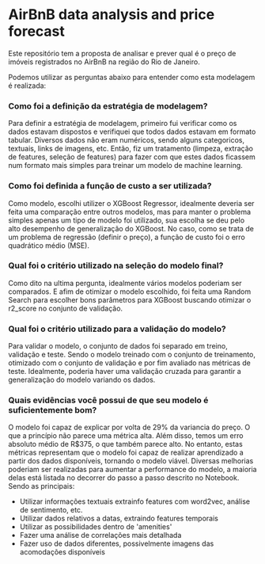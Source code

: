 # AirBnB data analysis and price forecast

Este repositório tem a proposta de analisar e prever qual é o preço de imóveis registrados no AirBnB na região do Rio de Janeiro.

Podemos utilizar as perguntas abaixo para entender como esta modelagem é realizada:

### Como foi a definição da estratégia de modelagem?

Para definir a estratégia de modelagem, primeiro fui verificar como os dados estavam dispostos e verifiquei que todos dados estavam em formato tabular.
Diversos dados não eram numéricos, sendo alguns categoricos, textuais, links de imagens, etc. Então, fiz um tratamento (limpeza, extração de features, seleção de features) para fazer com que estes dados ficassem num formato mais simples para treinar um modelo de machine learning.

### Como foi definida a função de custo a ser utilizada?

Como modelo, escolhi utilizer o XGBoost Regressor, idealmente deveria ser feita uma comparação entre outros modelos, mas para manter o problema simples apenas um tipo de modelo foi utilizado, sua escolha se deu pelo alto desempenho de generalização do XGBoost.  No caso, como se trata de um problema de regressão (definir o preço), a função de custo foi o erro quadrático médio (MSE).

### Qual foi o critério utilizado na seleção do modelo final?

Como dito na ultima pergunta, idealmente vários modelos poderiam ser comparados. E afim de otimizar o modelo escolhido, foi feita uma Random Search para escolher bons parâmetros para XGBoost buscando otimizar o r2_score no conjunto de validação.

### Qual foi o critério utilizado para a validação do modelo?

Para validar o modelo, o conjunto de dados foi separado em treino, validação e teste. Sendo o modelo treinado com o conjunto de treinamento, otimizado com o conjunto de validação e por fim avaliado nas métricas de teste. Idealmente, poderia haver uma validação cruzada para garantir a generalização do modelo variando os dados.

### Quais evidências você possui de que seu modelo é suficientemente bom?

O modelo foi capaz de explicar por volta de 29% da variancia do preço. O que a princípio não parece uma métrica alta. Além disso, temos um erro absoluto médio de R$375, o que também parece alto. No entanto, estas métricas representam que o modelo foi capaz de realizar aprendizado a partir dos dados disponíveis, tornando o modelo viável. Diversas melhorias poderiam ser realizadas para aumentar a performance do modelo, a maioria delas está listada no decorrer do passo a passo descrito no Notebook. Sendo as principais:

- Utilizar informações textuais extrainfo features com word2vec, análise de sentimento, etc.
- Utilizar dados relativos a datas, extraindo features temporais
- Utilizar as possibilidades dentro de 'amenities'
- Fazer uma análise de correlações mais detalhada
- Fazer uso de dados diferentes, possivelmente imagens das acomodações disponíveis